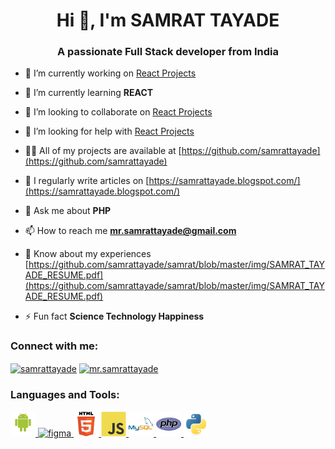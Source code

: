 <h1 align="center">Hi 👋, I'm SAMRAT TAYADE</h1>
<h3 align="center">A passionate Full Stack developer from India</h3>

- 🔭 I’m currently working on [React Projects](https://github.com/samrattayade/react)

- 🌱 I’m currently learning **REACT**

- 👯 I’m looking to collaborate on [React Projects](https://github.com/samrattayade/PHP_crud_app)

- 🤝 I’m looking for help with [React Projects](https://github.com/samrattayade/Amazon-clone-React)

- 👨‍💻 All of my projects are available at [https://github.com/samrattayade](https://github.com/samrattayade)

- 📝 I regularly write articles on [https://samrattayade.blogspot.com/](https://samrattayade.blogspot.com/)

- 💬 Ask me about **PHP**

- 📫 How to reach me **mr.samrattayade@gmail.com**

- 📄 Know about my experiences [https://github.com/samrattayade/samrat/blob/master/img/SAMRAT_TAYADE_RESUME.pdf](https://github.com/samrattayade/samrat/blob/master/img/SAMRAT_TAYADE_RESUME.pdf)

- ⚡ Fun fact **Science Technology Happiness**

<h3 align="left">Connect with me:</h3>
<p align="left">
<a href="https://twitter.com/samrattayade" target="blank"><img align="center" src="https://raw.githubusercontent.com/rahuldkjain/github-profile-readme-generator/master/src/images/icons/Social/twitter.svg" alt="samrattayade" height="30" width="40" /></a>
<a href="https://instagram.com/mr.samrattayade" target="blank"><img align="center" src="https://raw.githubusercontent.com/rahuldkjain/github-profile-readme-generator/master/src/images/icons/Social/instagram.svg" alt="mr.samrattayade" height="30" width="40" /></a>
</p>

<h3 align="left">Languages and Tools:</h3>
<p align="left"> <a href="https://developer.android.com" target="_blank" rel="noreferrer"> <img src="https://raw.githubusercontent.com/devicons/devicon/master/icons/android/android-original-wordmark.svg" alt="android" width="40" height="40"/> </a> <a href="https://www.figma.com/" target="_blank" rel="noreferrer"> <img src="https://www.vectorlogo.zone/logos/figma/figma-icon.svg" alt="figma" width="40" height="40"/> </a> <a href="https://www.w3.org/html/" target="_blank" rel="noreferrer"> <img src="https://raw.githubusercontent.com/devicons/devicon/master/icons/html5/html5-original-wordmark.svg" alt="html5" width="40" height="40"/> </a> <a href="https://developer.mozilla.org/en-US/docs/Web/JavaScript" target="_blank" rel="noreferrer"> <img src="https://raw.githubusercontent.com/devicons/devicon/master/icons/javascript/javascript-original.svg" alt="javascript" width="40" height="40"/> </a> <a href="https://www.mysql.com/" target="_blank" rel="noreferrer"> <img src="https://raw.githubusercontent.com/devicons/devicon/master/icons/mysql/mysql-original-wordmark.svg" alt="mysql" width="40" height="40"/> </a> <a href="https://www.php.net" target="_blank" rel="noreferrer"> <img src="https://raw.githubusercontent.com/devicons/devicon/master/icons/php/php-original.svg" alt="php" width="40" height="40"/> </a> <a href="https://www.python.org" target="_blank" rel="noreferrer"> <img src="https://raw.githubusercontent.com/devicons/devicon/master/icons/python/python-original.svg" alt="python" width="40" height="40"/> </a> </p>

